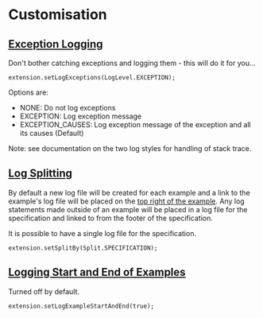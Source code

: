 # Customisation

## [Exception Logging](-)

Don't bother catching exceptions and logging them - this will do it for you...


    extension.setLogExceptions(LogLevel.EXCEPTION);

Options are:

* NONE: Do not log exceptions
* EXCEPTION: Log exception message
* EXCEPTION_CAUSES: Log exception message of the exception and all its causes (Default)

Note: see documentation on the two log styles for handling of stack trace.


## [Log Splitting](-)

By default a new log file will be created for each example and a link to the example's log file will be placed on the [top right of the example](- "loginexample()").  Any log statements made outside of an example will be placed in a log file for the specification and linked to from the footer of the specification.

It is possible to have a single log file for the specification.

    extension.setSplitBy(Split.SPECIFICATION);

    
## [Logging Start and End of Examples](-)

Turned off by default.

    extension.setLogExampleStartAndEnd(true);

